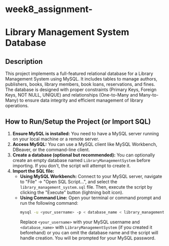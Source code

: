 # week8_assignment-
# Library Management System Database

## Description

This project implements a full-featured relational database for a Library Management System using MySQL. It includes tables to manage authors, publishers, books, library members, book loans, reservations, and fines. The database is designed with proper constraints (Primary Keys, Foreign Keys, NOT NULL, UNIQUE) and relationships (One-to-Many and Many-to-Many) to ensure data integrity and efficient management of library operations.

## How to Run/Setup the Project (or Import SQL)

1.  **Ensure MySQL is installed:** You need to have a MySQL server running on your local machine or a remote server.
2.  **Access MySQL:** You can use a MySQL client like MySQL Workbench, DBeaver, or the command-line client.
3.  **Create a database (optional but recommended):** You can optionally create an empty database named `LibraryManagementSystem` before importing. If you don't, the script will attempt to create it.
4.  **Import the SQL file:**
    * **Using MySQL Workbench:** Connect to your MySQL server, navigate to "File" -> "Open SQL Script...", and select the `library_management_system.sql` file. Then, execute the script by clicking the "Execute" button (lightning bolt icon).
    * **Using Command Line:** Open your terminal or command prompt and run the following command:
        ```bash
        mysql -u <your_username> -p < database_name < library_management_system.sql
        ```
        Replace `<your_username>` with your MySQL username and `<database_name>` with `LibraryManagementSystem` (if you created it beforehand) or you can omit the database name and the script will handle creation. You will be prompted for your MySQL password.

